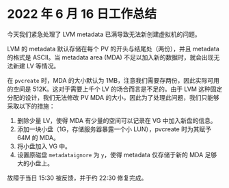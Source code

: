 # 2022 年 6 月 16 日工作总结

今天我们紧急处理了 LVM metadata 已满导致无法新创建虚拟机的问题。

LVM 的 metadata 默认存储在每个 PV 的开头与结尾处（两份），并且 metadata 的格式是 ASCII。当 metadata area (MDA) 不足以加入新的数据时，就会出现无法新建 LV 等情况。

在 `pvcreate` 时，MDA 的大小默认为 1MB，注意我们需要存两份，因此实际可用的空间是 512K。这对于需要上千个 LV 的场合而言是不足的。由于 LVM 这种固定分配的设计，我们无法修改 PV MDA 的大小，因此为了处理此问题，我们只能够采取以下的措施：

1. 删除少量 LV，使得 MDA 有少量的空间可以记录在 VG 中加入新盘的信息。
2. 添加一块小盘（1G，存储服务器暴露一个小 LUN），pvcreate 时为其赋予 64M 的 MDA。
3. 将小盘加入 VG 中。
4. 设置原磁盘 `metadataignore` 为 `y`，使得 metadata 仅存储于新的 MDA 足够大的小盘上。

故障于当日 15:30 被反馈，并于约 22:30 修复完成。
